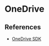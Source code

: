 # OneDrive 

## References 

- [OneDrive SDK](https://github.com/OneDrive/onedrive-sdk-csharp?msclkid=6cb5e708a92311ecb1c9e3911244d863)
